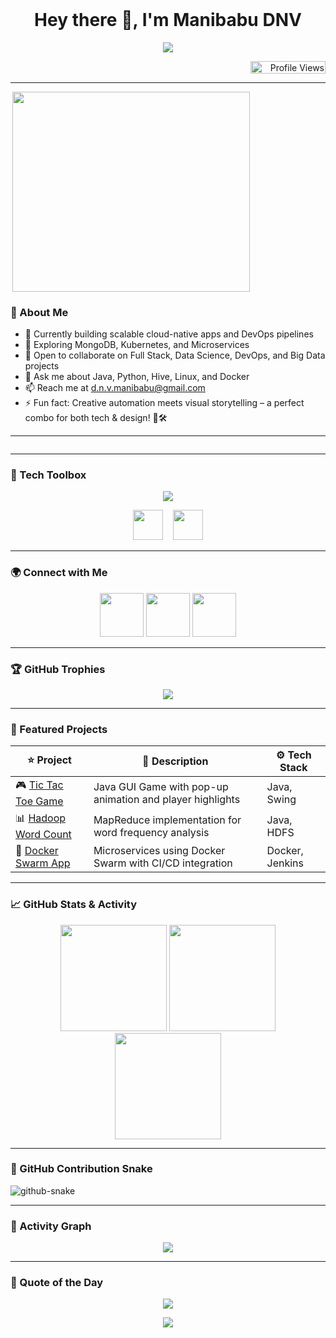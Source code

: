 <!-- 🌈 Stylish and Interactive GitHub Profile README for Manibabu DNV -->

<img src="https://user-images.githubusercontent.com/74038190/212284115-f47cd8ff-2ffb-4b04-b5bf-4d1c14c0247f.gif" width="100%" height="0.8" align="center" />

<h1 align="center"><strong>Hey there 👋, I'm Manibabu DNV</strong></h1>

<p align="center">
  <img src="https://readme-typing-svg.demolab.com?font=Fira+Code&size=22&duration=3000&pause=1000&center=true&width=800&height=45&lines=Full+Stack+Developer+%F0%9F%92%BB;DevOps+Engineer+%F0%9F%9B%A0%EF%B8%8F;Big+Data+Engineer+%F0%9F%92%BE;Linux+Shell+Scripter+%F0%9F%90%9C;CI%2FCD+Automator+%F0%9F%94%8D" />
</p>

<p align="right">
  <img src="https://komarev.com/ghpvc/?username=manibabu-dnv&label=Profile%20Views&color=2ECf49&style=flat" alt="Profile Views" width="120" height="20" />
</p>

---

<div style="display: flex; flex-direction: column; align-items: flex-start;">
  <img src="https://user-images.githubusercontent.com/74038190/235224431-e8c8c12e-6826-47f1-89fb-2ddad83b3abf.gif" width="380" height="320" align="right">
  <div>
    <h3>🚀 About Me</h3>
    <ul>
      <li>🔭 Currently building scalable cloud-native apps and DevOps pipelines</li>
      <li>🌱 Exploring MongoDB, Kubernetes, and Microservices</li>
      <li>👯 Open to collaborate on Full Stack, Data Science, DevOps, and Big Data projects</li>
      <li>💬 Ask me about Java, Python, Hive, Linux, and Docker</li>
      <li>📫 Reach me at <a href="mailto:d.n.v.manibabu@gmail.com">d.n.v.manibabu@gmail.com</a></li>
      <li>⚡ Fun fact: Creative automation meets visual storytelling – a perfect combo for both tech & design! 🎨🛠️</li>
    </ul>
    <hr>
  </div>
</div>

---

### 🧰 Tech Toolbox

<p align="center">
  <img src="https://skillicons.dev/icons?i=java,python,c,cpp,docker,kubernetes,git,linux,mysql,oracle,html,css,figma,photoshop" />
</p>

<p align="center">
  <img src="https://cdn.jsdelivr.net/gh/devicons/devicon/icons/hadoop/hadoop-original.svg" width="48" />
  &nbsp;&nbsp;
  <img src="https://cdn.jsdelivr.net/gh/devicons/devicon/icons/hive/hive-original.svg" width="48" />
</p>

---

### 🌍 Connect with Me

<p align="center">
  <a href="https://linkedin.com/in/manibabu-dnv" target="_blank"><img src="https://img.icons8.com/color/48/000000/linkedin.png" width="70" /></a>
  <a href="https://twitter.com/yourusername" target="_blank"><img src="https://img.icons8.com/color/48/000000/twitterx--v1.png" width="70" /></a>
  <a href="mailto:manibabu@example.com"><img src="https://img.icons8.com/color/48/000000/gmail-new.png" width="70" /></a>
</p>

---

### 🏆 GitHub Trophies

<p align="center">
  <img src="https://github-profile-trophy.vercel.app/?username=manibabu-dnv&theme=gruvbox&column=7&margin-w=15" />
</p>

---

### 🚀 Featured Projects

| ⭐ Project | 🚀 Description | ⚙️ Tech Stack |
|----------|----------------|---------------|
| 🎮 [Tic Tac Toe Game](https://github.com/manibabu-dnv/tic-tac-toe) | Java GUI Game with pop-up animation and player highlights | Java, Swing |
| 📊 [Hadoop Word Count](https://github.com/manibabu-dnv/hadoop-wordcount) | MapReduce implementation for word frequency analysis | Java, HDFS |
| 🐳 [Docker Swarm App](https://github.com/manibabu-dnv/docker-swarm-app) | Microservices using Docker Swarm with CI/CD integration | Docker, Jenkins |

---

### 📈 GitHub Stats & Activity

<div align="center">
  <img src="https://github-readme-stats.vercel.app/api?username=manibabu-dnv&show_icons=true&theme=radical" height="170" />
  <img src="https://github-readme-stats.vercel.app/api/top-langs/?username=manibabu-dnv&layout=compact&theme=radical" height="170"/>
</div>

<div align="center">
  <img src="https://github-readme-streak-stats.herokuapp.com/?user=manibabu-dnv&theme=tokyonight" height="170"/>
</div>

---

### 🐍 GitHub Contribution Snake

<picture>
  <source media="(prefers-color-scheme: dark)" srcset="https://raw.githubusercontent.com/Manibabu-dnv/Manibabu-dnv/output/github-contribution-grid-snake-dark.svg" />
  <source media="(prefers-color-scheme: light)" srcset="https://raw.githubusercontent.com/Manibabu-dnv/Manibabu-dnv/output/github-contribution-grid-snake.svg" />
  <img alt="github-snake" src="https://raw.githubusercontent.com/Manibabu-dnv/Manibabu-dnv/output/github-contribution-grid-snake.svg" />
</picture>

---

### 🎨 Activity Graph

<p align="center">
  <img src="https://github-readme-activity-graph.vercel.app/graph?username=manibabu-dnv&theme=dracula&area=true&color=ff69b4&line=00bfff&point=ffffff" />
</p>

---

### 💬 Quote of the Day

<p align="center">
  <img src="https://quotes-github-readme.vercel.app/api?type=horizontal&theme=radical" />
</p>

<p align="center">
  <img src="https://capsule-render.vercel.app/api?type=waving&color=0:FF00FF,100:00FFFF&height=100&section=footer&text=⚡%20Built%20by%20Manibabu%20DNV&fontAlign=center&fontColor=FFFFFF&fontSize=18" />
</p>
